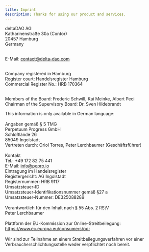 ```yaml
---
title: Imprint
description: Thanks for using our product and services.
---
```


deltaDAO AG<br/>
Katharinenstraße 30a (Contor)<br/>
20457 Hamburg<br/>
Germany<br/><br/>

E-Mail: [contact@delta-dao.com](mailto:contact@delta-dao.com)<br/><br/>

Company registered in Hamburg<br/>
Register court: Handelsregister Hamburg<br/>
Commercial Register No.: HRB 170364<br/><br/>

Members of the Board: Frederic Schwill, Kai Meinke, Albert Peci<br/>
Chairman of the Supervisory Board: Dr. Sven Hildebrandt

This information is only available in German language:<br/>
<br/>
Angaben gemäß § 5 TMG</br> 
Perpetuum Progress GmbH</br>
Schloßlände 26</br>
85049 Ingolstadt</br>
Vertreten durch: Oriol Torres, Peter Lerchbaumer (Geschäftsführer)</br>
<br/>
Kontakt<br/>
Tel.: +49 172 82 75 441<br/>
E-Mail: [info@pepro.io](mailto:info@pepro.io)<br/>
Eintragung im Handelsregister<br/>
Registergericht: AG Ingolstadt<br/>
Registernummer: HRB 9117<br/>
Umsatzsteuer-ID<br/>
Umsatzsteuer-Identifikationsnummer gemäß §27 a<br/>
Umsatzsteuer-Nummer: DE325088289<br/>
<br/>
Verantwortlich für den Inhalt nach § 55 Abs. 2 RStV<br/>
Peter Lerchbaumer<br/>
<br/>
Plattform der EU-Kommission zur Online-Streitbeilegung:<br/>
https://www.ec.europa.eu/consumers/odr<br/>
<br/>
Wir sind zur Teilnahme an einem Streitbeilegungsverfahren vor einer Verbraucherschlichtungsstelle weder verpflichtet noch bereit.<br/>
<br/>